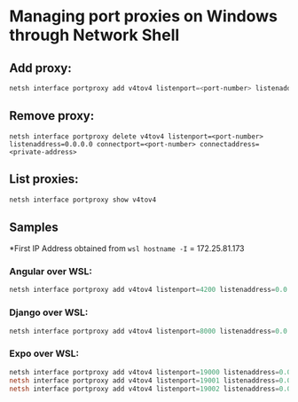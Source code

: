# Managing port proxies on Windows through Network Shell

## Add proxy:
```powershell
netsh interface portproxy add v4tov4 listenport=<port-number> listenaddress=0.0.0.0 connectport=<port-number> connectaddress=<private-address>
```

## Remove proxy:
```
netsh interface portproxy delete v4tov4 listenport=<port-number> listenaddress=0.0.0.0 connectport=<port-number> connectaddress=<private-address>
```

## List proxies:
```powershell
netsh interface portproxy show v4tov4
```

## Samples

*First IP Address obtained from `wsl hostname -I` = 172.25.81.173

### Angular over WSL:
```powershell
netsh interface portproxy add v4tov4 listenport=4200 listenaddress=0.0.0.0 connectport=4200 connectaddress=172.25.81.173
```

### Django over WSL:
```powershell
netsh interface portproxy add v4tov4 listenport=8000 listenaddress=0.0.0.0 connectport=8000 connectaddress=172.25.81.173
```

### Expo over WSL:
```powershell
netsh interface portproxy add v4tov4 listenport=19000 listenaddress=0.0.0.0 connectport=19000 connectaddress=172.25.81.173
netsh interface portproxy add v4tov4 listenport=19001 listenaddress=0.0.0.0 connectport=19001 connectaddress=172.25.81.173
netsh interface portproxy add v4tov4 listenport=19002 listenaddress=0.0.0.0 connectport=19002 connectaddress=172.25.81.173
```
